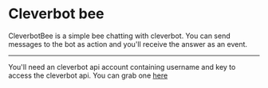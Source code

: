# Cleverbot bee

CleverbotBee is a simple bee chatting with cleverbot. You can send messages to the bot as action and you'll receive the answer as an event.

--------------------------------------------------------------------------------

You'll need an cleverbot api account containing username and key to access the cleverbot api. You can grab one [here](https://cleverbot.io/keys)
